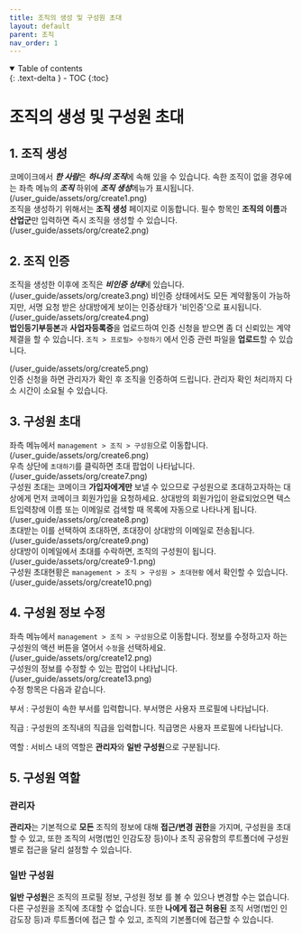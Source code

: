 ```yaml
---
title: 조직의 생성 및 구성원 초대
layout: default
parent: 조직
nav_order: 1
---
```


<details open markdown="block">
  <summary>
    Table of contents
  </summary>
  {: .text-delta }
- TOC
{:toc}
</details>

# 조직의 생성 및 구성원 초대

## 1. 조직 생성 
코메이크에서 ***한 사람***은 ***하나의 조직***에 속해 있을 수 있습니다. 속한 조직이 없을 경우에는  좌측 메뉴의 ***조직*** 하위에 ***조직 생성***메뉴가 표시됩니다.  
(/user_guide/assets/org/create1.png)  
 조직을 생성하기 위해서는 **조직 생성** 페이지로 이동합니다. 필수 항목인 **조직의 이름**과 **산업군**만 입력하면 즉시 조직을 생성할 수 있습니다.  
 (/user_guide/assets/org/create2.png)  

## 2. 조직 인증 
조직을 생성한 이후에 조직은 ***비인증 상태***에 있습니다. 
 (/user_guide/assets/org/create3.png)
비인증 상태에서도 모든 계약활동이 가능하지만, 서명 요청 받은 상대방에게 보이는 인증상태가 '비인증'으로 표시됩니다.  
 (/user_guide/assets/org/create4.png)  
 **법인등기부등본**과 **사업자등록증**을 업로드하여 인증 신청을 받으면 좀 더 신뢰있는 계약 체결을 할 수 있습니다. `조직 > 프로필> 수정하기` 에서 인증 관련 파일을 **업로드**할 수 있습니다.  

  (/user_guide/assets/org/create5.png)  
  인증 신청을 하면 관리자가 확인 후 조직을 인증하여 드립니다. 관리자 확인 처리까지 다소 시간이 소요될 수 있습니다.  

## 3. 구성원 초대  
좌측 메뉴에서 `management > 조직 > 구성원`으로 이동합니다.  
(/user_guide/assets/org/create6.png)  
우측 상단에 `초대하기`를 클릭하면 초대 팝업이 나타납니다.  
(/user_guide/assets/org/create7.png)  
 구성원 초대는 코메이크 **가입자에게만** 보낼 수 있으므로 구성원으로 초대하고자하는 대상에게 먼저 코메이크 회원가입을 요청하세요. 상대방의 회원가입이 완료되었으면 텍스트입력창에 이름 또는 이메일로 검색할 때 목록에 자동으로 나타나게 됩니다.  
 (/user_guide/assets/org/create8.png)  
 초대받는 이를 선택하여 초대하면, 초대장이 상대방의 이메일로 전송됩니다.  
  (/user_guide/assets/org/create9.png)  
상대방이 이메일에서 초대를 수락하면, 조직의 구성원이 됩니다.  
 (/user_guide/assets/org/create9-1.png)  
구성원 초대현황은 `management > 조직 > 구성원 > 초대현황` 에서 확인할 수 있습니다.
  (/user_guide/assets/org/create10.png)

## 4. 구성원 정보 수정
좌측 메뉴에서 `management > 조직 > 구성원`으로 이동합니다.
 정보를 수정하고자 하는 구성원의 액션 버튼을 열어서 `수정`을 선택하세요.  
(/user_guide/assets/org/create12.png)  
구성원의 정보를 수정할 수 있는 팝업이 나타납니다.  
(/user_guide/assets/org/create13.png)  
수정 항목은 다음과 같습니다. 

부서
: 구성원이 속한 부서를 입력합니다. 부서명은 사용자 프로필에 나타납니다.

직급
: 구성원의 조직내의 직급을 입력합니다. 직급명은 사용자 프로필에 나타납니다. 

역할
: 서비스 내의 역할은 **관리자**와 **일반 구성원**으로 구분됩니다.


## 5. 구성원 역할

### 관리자 
**관리자**는 기본적으로 **모든** 조직의 정보에 대해 **접근/변경 권한**을 가지며, 구성원을 초대할 수 있고, 또한 조직의 서명(법인 인감도장 등)이나 조직 공유함의 루트폴더에 구성원 별로 접근을 달리 설정할 수 있습니다.  


### 일반 구성원 
**일반 구성원**은 조직의 프로필 정보, 구성원 정보 를 볼 수 있으나 변경할 수는 없습니다. 다른 구성원을 조직에 초대할 수 없습니다. 또한 **나에게 접근 허용된** 조직 서명(법인 인감도장 등)과 루트폴더에 접근 할 수 있고, 조직의 기본폴더에 접근할 수 있습니다. 










